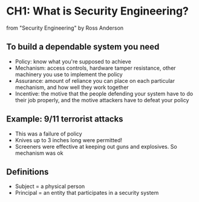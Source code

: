 # CH1: What is Security Engineering?

from "Security Engineering" by Ross Anderson

## To build a dependable system you need

- Policy: know what you're supposed to achieve
- Mechanism: access controls, hardware tamper resistance, other machinery you use to implement the policy
- Assurance: amount of reliance you can place on each particular mechanism, and how well they work together
- Incentive: the motive that the people defending your system have to do their job properly, and the motive attackers have to defeat your policy

## Example: 9/11 terrorist attacks

- This was a failure of policy
- Knives up to 3 inches long were permitted!
- Screeners were effective at keeping out guns and explosives. So mechanism was ok

## Definitions

- Subject = a physical person
- Principal = an entity that participates in a security system
